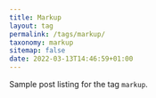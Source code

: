 ```yaml
---
title: Markup
layout: tag
permalink: /tags/markup/
taxonomy: markup
sitemap: false
date: 2022-03-13T14:46:59+01:00
---
```


Sample post listing for the tag `markup`.
